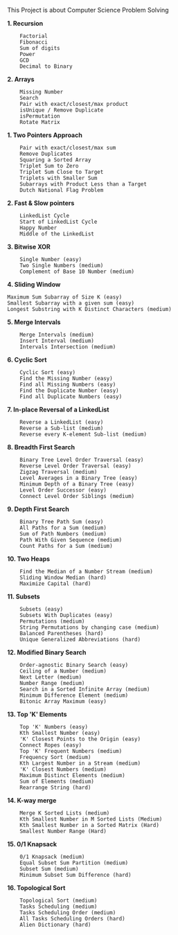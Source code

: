 This Project is about Computer Science Problem Solving

**1. Recursion**

        Factorial
        Fibonacci
        Sum of digits
        Power
        GCD
        Decimal to Binary

**2. Arrays**

        Missing Number
        Search
        Pair with exact/closest/max product
        isUnique / Remove Duplicate
        isPermutation
        Rotate Matrix

**1. Two Pointers Approach**

        Pair with exact/closest/max sum
        Remove Duplicates
        Squaring a Sorted Array
        Triplet Sum to Zero
        Triplet Sum Close to Target
        Triplets with Smaller Sum
        Subarrays with Product Less than a Target
        Dutch National Flag Problem

**2. Fast & Slow pointers**

        LinkedList Cycle
        Start of LinkedList Cycle
        Happy Number
        Middle of the LinkedList

**3. Bitwise XOR**

        Single Number (easy)
        Two Single Numbers (medium)
        Complement of Base 10 Number (medium)

**4. Sliding Window**

    Maximum Sum Subarray of Size K (easy)
    Smallest Subarray with a given sum (easy)
    Longest Substring with K Distinct Characters (medium)
 
**5. Merge Intervals**

        Merge Intervals (medium)
        Insert Interval (medium)
        Intervals Intersection (medium)

**6. Cyclic Sort**

        Cyclic Sort (easy)
        Find the Missing Number (easy)
        Find all Missing Numbers (easy)
        Find the Duplicate Number (easy)
        Find all Duplicate Numbers (easy)
        
**7. In-place Reversal of a LinkedList**

        Reverse a LinkedList (easy)
        Reverse a Sub-list (medium)
        Reverse every K-element Sub-list (medium)

**8. Breadth First Search**

        Binary Tree Level Order Traversal (easy)
        Reverse Level Order Traversal (easy)
        Zigzag Traversal (medium)
        Level Averages in a Binary Tree (easy)
        Minimum Depth of a Binary Tree (easy)
        Level Order Successor (easy)
        Connect Level Order Siblings (medium)
        
**9. Depth First Search**

        Binary Tree Path Sum (easy)
        All Paths for a Sum (medium)
        Sum of Path Numbers (medium)
        Path With Given Sequence (medium)
        Count Paths for a Sum (medium)       
        
**10. Two Heaps**

        Find the Median of a Number Stream (medium)
        Sliding Window Median (hard)
        Maximize Capital (hard) 
        
**11. Subsets**

        Subsets (easy)
        Subsets With Duplicates (easy)
        Permutations (medium)
        String Permutations by changing case (medium)
        Balanced Parentheses (hard)
        Unique Generalized Abbreviations (hard)
        
**12. Modified Binary Search**

        Order-agnostic Binary Search (easy)
        Ceiling of a Number (medium)
        Next Letter (medium)
        Number Range (medium)
        Search in a Sorted Infinite Array (medium)
        Minimum Difference Element (medium)
        Bitonic Array Maximum (easy)
        
**13. Top 'K' Elements**

        Top 'K' Numbers (easy)
        Kth Smallest Number (easy)
        'K' Closest Points to the Origin (easy)
        Connect Ropes (easy)
        Top 'K' Frequent Numbers (medium)
        Frequency Sort (medium)
        Kth Largest Number in a Stream (medium)
        'K' Closest Numbers (medium)
        Maximum Distinct Elements (medium)
        Sum of Elements (medium)
        Rearrange String (hard)
        
**14. K-way merge**

        Merge K Sorted Lists (medium)
        Kth Smallest Number in M Sorted Lists (Medium)
        Kth Smallest Number in a Sorted Matrix (Hard)
        Smallest Number Range (Hard)
        
**15. 0/1 Knapsack**

        0/1 Knapsack (medium)
        Equal Subset Sum Partition (medium)
        Subset Sum (medium)
        Minimum Subset Sum Difference (hard)
        
**16. Topological Sort** 
    
        Topological Sort (medium)
        Tasks Scheduling (medium)
        Tasks Scheduling Order (medium)
        All Tasks Scheduling Orders (hard)
        Alien Dictionary (hard)